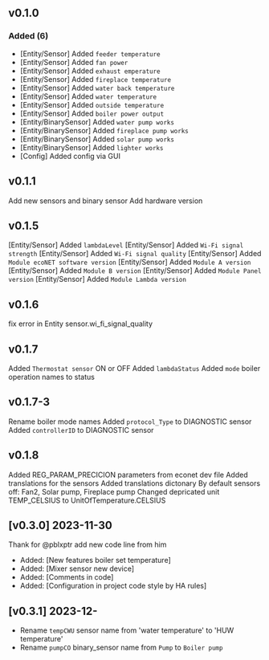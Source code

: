 ## v0.1.0

### Added (6)
* [Entity/Sensor] Added `feeder temperature`
* [Entity/Sensor] Added `fan power`
* [Entity/Sensor] Added `exhaust emperature`
* [Entity/Sensor] Added `fireplace temperature`
* [Entity/Sensor] Added `water back temperature`
* [Entity/Sensor] Added `water temperature`
* [Entity/Sensor] Added `outside temperature`
* [Entity/Sensor] Added `boiler power output`
* [Entity/BinarySensor] Added `water pump works`
* [Entity/BinarySensor] Added `fireplace pump works`
* [Entity/BinarySensor] Added `solar pump works`
* [Entity/BinarySensor] Added `lighter works`
* [Config] Added config via GUI

## v0.1.1
Add new sensors and binary sensor
Add hardware version

## v0.1.5
[Entity/Sensor] Added `lambdaLevel`
[Entity/Sensor] Added `Wi-Fi signal strength`
[Entity/Sensor] Added `Wi-Fi signal quality`
[Entity/Sensor] Added `Module ecoNET software version`
[Entity/Sensor] Added `Module A version`
[Entity/Sensor] Added `Module B version`
[Entity/Sensor] Added `Module Panel version`
[Entity/Sensor] Added `Module Lambda version`

## v0.1.6
fix error in Entity sensor.wi_fi_signal_quality

## v0.1.7
Added `Thermostat sensor` ON or OFF
Added `lambdaStatus`
Added `mode` boiler operation names to status

## v0.1.7-3
Rename boiler mode names
Added `protocol_Type` to DIAGNOSTIC sensor
Added `controllerID` to DIAGNOSTIC sensor   

## v0.1.8
Added REG_PARAM_PRECICION parameters from econet dev file
Added translations for the sensors
Added translations dictonary
By default sensors off: Fan2, Solar pump, Fireplace pump
Changed depricated unit TEMP_CELSIUS to UnitOfTemperature.CELSIUS

## [v0.3.0] 2023-11-30
Thank for @pblxptr add new code line from him
- Added: [New features boiler set temperature]
- Added: [Mixer sensor new device]
- Added: [Comments in code]
- Added: [Configuration in project code style by HA rules]

## [v0.3.1] 2023-12-
- Rename `tempCWU` sensor name from 'water temperature' to 'HUW temperature'
- Rename  `pumpCO` binary_sensor name from `Pump` to `Boiler pump`



